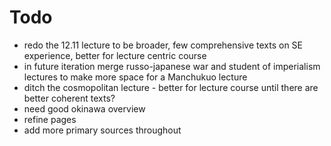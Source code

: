 # Todo

* redo the 12.11 lecture to be broader, few comprehensive texts on SE experience, better for lecture centric course
* in future iteration merge russo-japanese war and student of imperialism lectures to make more space for a Manchukuo lecture
* ditch the cosmopolitan lecture - better for lecture course until there are better coherent texts?
* need good okinawa overview
* refine pages
* add more primary sources throughout
